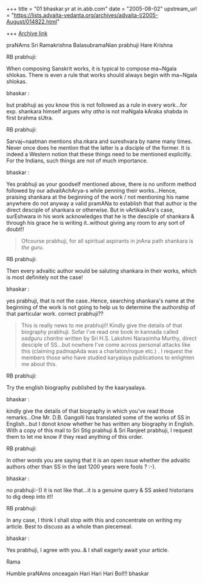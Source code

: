 +++
title = "01 bhaskar.yr at in.abb.com"
date = "2005-08-02"
upstream_url = "https://lists.advaita-vedanta.org/archives/advaita-l/2005-August/014822.html"

+++
[Archive link](https://lists.advaita-vedanta.org/archives/advaita-l/2005-August/014822.html)


praNAms Sri Ramakrishna BalasubramaNian prabhuji
Hare Krishna

RB prabhuji:

When composing Sanskrit works, it is typical to compose ma~Ngala
shlokas. There is even a rule that works should always begin with
ma~Ngala shlokas.

bhaskar :

but prabhuji as you know this is not followed as a rule in every work...for
exp. shankara himself argues why *atha* is not maNgala kAraka shabda in
first brahma sUtra.

RB prabhuji:

Sarvaj~naatman mentions sha.nkara and sureshvara by name many times.
Never once does he mention that the latter is a disciple of the
former. It is indeed a Western notion that these things need to be
mentioned explicitly. For the Indians, such things are not of much
importance.

bhaskar :

Yes prabhuji as your goodself mentioned above, there is no uniform method
followed by our advaitAchArya-s while penning their works...Hence, praising
shankara at the beginning of the work / not mentioning his name anywhere
do not anyway a valid pramANa to establish that that author is the direct
desciple of shankara or otherwise.  But in vArtikakAra's case, surEshwara
in his work acknowledges that he is the desciple of shankara & through his
grace he is writing it..without giving any room to any sort of doubt!!

> Ofcourse prabhuji, for all spiritual aspirants in jnAna path shankara is
> *the guru*.

RB prabhuji:

Then every advaitic author would be saluting shankara in their works,
which is most definitely not the case!

bhaskar :

yes prabhuji, that is not the case..Hence, searching shankara's name at the
beginning of the work is not going to help us to determine the authorship
of that particular work.  correct prabhuji??

> This is really news to me prabhuji!!  Kindly give the details of that
> biography prabhuji.  Sofar I've read one book in kannada called *sadguru
> charitre* written by Sri H.S. Lakshmi Narasimha Murthy, direct desciple
of
> SS...but nowhere I've come across personal attacks like this (claiming
> padmapAda was a charlaton/rogue etc.) .  I request the members those who
> have studied karyalaya publications to enlighten me about this.

RB prabhuji:

Try the english biography published by the kaaryaalaya.

bhaskar :

kindly give the details of that biography in which you've read those
remarks...One Mr. D.B. Gangolli has translated some of the works of SS in
English...but I donot know whether he has written any biography in English.
With a copy of this mail to Sri Stig prabhuji & Sri Ranjeet prabhuji, I
request them to let me know if they read anything of this order.

RB prabhuji:

In other words you are saying that it is an open issue whether the
advaitic authors other than SS in the last 1200 years were fools ?
:-).

bhaskar :

no prabhuji:-)) it is not like that...it is a genuine query & SS asked
historians to dig deep into it!!

RB prabhuji:

In any case, I think I shall stop with this and concentrate on writing
my article. Best to discuss as a whole than piecemeal.

bhaskar :

Yes prabhuji, I agree with you..& I shall eagerly await your article.

Rama

Humble praNAms onceagain
Hari Hari Hari Bol!!!
bhaskar



